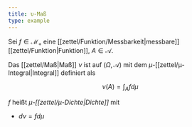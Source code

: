 ```yaml
---
title: υ-Maß
type: example
---
```


Sei $f \in \mathcal{M}_+$ eine [[zettel/Funktion/Messbarkeit|messbare]] [[zettel/Funktion|Funktion]], $A \in \mathcal{A}$.

Das [[zettel/Maß|Maß]] $\nu$ ist auf $(\Omega, \mathcal{A})$ mit dem $\mu$-[[zettel/μ-Integral|Integral]] definiert als

$$
	\nu(A) = \int_A f d\mu
$$

$f$ heißt *$\mu$-[[zettel/μ-Dichte|Dichte]]* mit
- $d\nu = f d\mu$